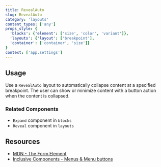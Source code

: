 ```yaml
---
title: RevealAuto
slug: RevealAuto
category: 'layouts'
content_types: ['any']
props_style: {
  'blocks': {'element': ['size', 'color', 'variant']},
  'layouts': {'layout': ['breakpoint'],
  'container': ['container', 'size']}
}
context: ['app.settings']
---
```


## Usage

Use a `RevealAuto` layout to automatically collapse content at a specified breakpoint. The user can show or minimize content with a button action when the content is collapsed.

### Related Components

- `Expand` component in `blocks`
- `Reveal` component in `layouts`

## Resources

- [MDN - The Form Element](https://developer.mozilla.org/en-US/docs/Web/HTML/Element/form)
- [Inclusive Components - Menus & Menu buttons](https://inclusive-components.design/menus-menu-buttons/)
